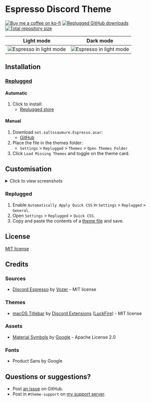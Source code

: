 [light]:            https://minidiscordthemes.github.io/Espresso/preview/espresso-light.png
[dark]:             https://minidiscordthemes.github.io/Espresso/preview/espresso-dark.png

[turquoise]:        https://user-images.githubusercontent.com/76500838/205454849-0cf7bbbd-3f58-4d0e-a60f-da2d75584a92.png
[lilac]:            https://user-images.githubusercontent.com/76500838/205454611-ffa55a34-05af-4c0f-9193-a926678ef8a4.png
[newspaper]:        https://user-images.githubusercontent.com/76500838/205516297-2230a211-9a46-42ae-a078-16a220780ed7.png
[tan]:              https://user-images.githubusercontent.com/76500838/205454527-57a32aca-fed0-47d8-8ad1-37df745fb1cc.png
[french-vanilla]:   https://user-images.githubusercontent.com/76500838/206921993-aea69b03-16e0-4622-906c-90484e3b7b84.png
[material-dark]:    https://user-images.githubusercontent.com/76500838/207605611-867d9cb9-965c-4d92-9df0-9d7f15c19a72.png
[clear]:            https://user-images.githubusercontent.com/76500838/211976823-c10d3abe-1e13-41c4-a7a4-f324f894f46b.png
[fuoco]:            https://user-images.githubusercontent.com/76500838/211111737-2c9e8f49-4845-4ec1-8a41-d3b823354ab3.png
[dark-pastel]:      https://user-images.githubusercontent.com/76500838/211111809-889a5d8f-1ea1-481a-99d2-d91250134186.png
[twitter-blue]:     https://user-images.githubusercontent.com/76500838/211111884-862cf444-35db-49cf-b911-f7565af4595f.png
[evening]:          https://user-images.githubusercontent.com/76500838/221325728-f1fd1419-11d4-4cdb-b4ac-e61709dea5f0.png
[tokyo-night]:      https://user-images.githubusercontent.com/76500838/205454490-0a654393-dfa7-42c6-b997-b2c8084c045c.png
[thinkpad]:         https://user-images.githubusercontent.com/76500838/207597977-8a3695ec-a78c-4108-9d03-70d80e10b0b9.png
[oled]:             https://user-images.githubusercontent.com/76500838/205515149-de37e945-77fb-4dc1-beca-c5b45056a006.png

[css-color]:        https://developer.mozilla.org/en-US/docs/Web/CSS/color_value
[discord]:          https://discord.gg/uy8nKQVatp

[Replugged]:        https://replugged.dev/

[shield-donate]:    https://img.shields.io/badge/Donate-ko--fi-orange?style=flat-square&logo=kofi&logoColor=orange
[ko-fi]:            https://ko-fi.com/saltssaumure "Buy me a coffee!"
[shield-asar-dl]:   https://img.shields.io/github/downloads/MiniDiscordThemes/Espresso/net.saltssaumure.Espresso.asar?color=purple&label=Downloads&style=flat-square
[shield-repo-size]: https://img.shields.io/github/repo-size/MiniDiscordThemes/Espresso?label=Repository&style=flat-square "Total size"

[github]:           https://github.com/MiniDiscordThemes/Espresso
[issues]:           https://github.com/MiniDiscordThemes/Espresso/issues
[license]:          https://github.com/MiniDiscordThemes/Espresso/blob/main/LICENSE

[release-rp]:       https://replugged.dev/store/net.saltssaumure.Espresso "Replugged store page"
[release-rp-gh]:    https://github.com/MiniDiscordThemes/Espresso/releases/latest/download/net.saltssaumure.Espresso.asar "Get latest release"

# Espresso Discord Theme
[![Buy me a coffee on ko-fi][shield-donate]][ko-fi]
[![Replugged GitHub downloads][shield-asar-dl]][release-rp-gh]
[![Total repository size][shield-repo-size]][github]

|            Light mode            |            Dark mode            |
| :------------------------------: | :-----------------------------: |
| ![Espresso in light mode][light] | ![Espresso in light mode][dark] |

## Installation

### [Replugged][Replugged]
#### Automatic
1. Click to install:
    - [Replugged store][release-rp]
#### Manual
1. Download `net.saltssaumure.Espresso.asar`:
    - [GitHub][release-rp-gh]
2. Place the file in the themes folder:
    - `Settings` > `Replugged` > `Themes` > `Open Themes Folder`
3. Click `Load Missing Themes` and toggle on the theme card.

## Customisation

<details><summary>Click to view screenshots</summary>

|   Theme Name   |            Image Link             |
| :------------: | :-------------------------------: |
|   Turquoise    |      ![Turquoise][turquoise]      |
|     Lilac      |          ![Lilac][lilac]          |
|   Newspaper    |      ![Newspaper][newspaper]      |
|      Tan       |            ![Tan][tan]            |
| French Vanilla | ![French Vanilla][french-vanilla] |
| Material Dark  |  ![Material Dark][material-dark]  |
|     Clear      |          ![Clear][clear]          |
|     Fuoco      |          ![Fuoco][fuoco]          |
|  Dark Pastel   |    ![Dark Pastel][dark-pastel]    |
|  Twitter Blue  |   ![Twitter Blue][twitter-blue]   |
|    Evening     |        ![Evening][evening]        |
|  Tokyo Night   |    ![Tokyo Night][tokyo-night]    |
|    Thinkpad    |       ![Thinkpad][thinkpad]       |
|      OLED      |           ![OLED][oled]           |
</details>

### Replugged
1. Enable `Automatically Apply Quick CSS` in `Settings` > `Replugged` > `General`.
2. Open `Settings` > `Replugged` > `Quick CSS`.
3. Copy and paste the contents of a [theme file](https://github.com/SlippingGittys-Discord-Themes/Espresso-Discord-Theme/tree/main/themes) and save.

## License
[MIT license][license]

## Credits
### Sources
[espresso]: https://github.com/SlippingGittys-Discord-Themes/Espresso-Discord-Theme
- [Discord Espresso][espresso] by [Vozer](https://github.com/SlippingGitty) - MIT license

### Themes
[macostitlebar]: https://github.com/discord-extensions/macos-titlebar
- [macOS Titlebar][macostitlebar] by [Discord Extensions](https://github.com/discord-extensions) ([LuckFire](https://github.com/LuckFire)) - MIT license

### Assets
[materialsymbols]: https://github.com/google/material-design-icons
- [Material Symbols][materialsymbols] by [Google](https://github.com/google) - Apache License 2.0

### Fonts
- Product Sans by Google

## Questions or suggestions?
- Post [an issue][issues] on GitHub.
- Post in `#theme-support` on [my support server][discord].